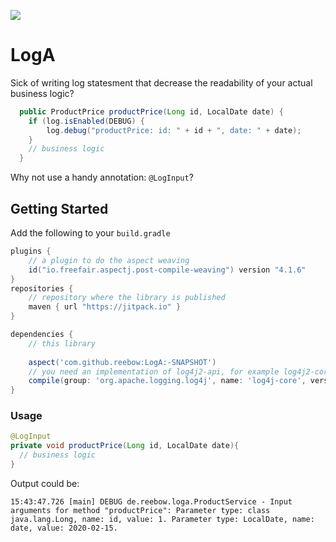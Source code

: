 [![](https://jitpack.io/v/reebow/LogA.svg)](https://jitpack.io/#reebow/LogA)

# LogA
Sick of writing log statesment that decrease the readability of your actual business logic?
```java 
  public ProductPrice productPrice(Long id, LocalDate date) {
    if (log.isEnabled(DEBUG) {
        log.debug("productPrice: id: " + id + ", date: " + date);
    }
    // business logic
  }
  ```
  Why not use a handy annotation: ```@LogInput```?
  
  ## Getting Started
  Add the following to your ```build.gradle```
```gradle 
plugins {
    // a plugin to do the aspect weaving
    id("io.freefair.aspectj.post-compile-weaving") version "4.1.6"
}
repositories {
    // repository where the library is published
    maven { url "https://jitpack.io" }
}

dependencies {
    // this library
    
    aspect('com.github.reebow:LogA:-SNAPSHOT')
    // you need an implementation of log4j2-api, for example log4j2-core
    compile(group: 'org.apache.logging.log4j', name: 'log4j-core', version: '2.13.0')
}
```
### Usage
```java
@LogInput
private void productPrice(Long id, LocalDate date){ 
  // business logic
}
```
Output could be: 
```
15:43:47.726 [main] DEBUG de.reebow.loga.ProductService - Input arguments for method "productPrice": Parameter type: class java.lang.Long, name: id, value: 1. Parameter type: LocalDate, name: date, value: 2020-02-15. 
```
